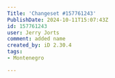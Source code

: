 ```yaml
---
Title: 'Changeset #157761243'
PublishDate: 2024-10-11T15:07:43Z
id: 157761243
user: Jerry Jorts
comment: added name
created_by: iD 2.30.4
tags:
- Montenegro

---
```

